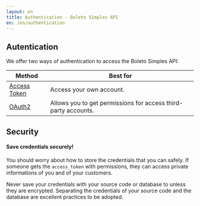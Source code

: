 ```yaml
---
layout: en
title: Authentication - Boleto Simples API
en: /en/authentication
---
```


## Autentication

We offer two ways of authentication to access the Boleto Simples API:

<table class="table table-bordered features">
  <thead>
  <tr>
    <th>Method</th>
    <th>Best for</th>
  </tr>
  </thead>
  <tbody>
  <tr>
    <td><a href="/authentication/en/token">Access Token</a></td>
    <td>Access your own account.</td>
  </tr>
  <tr>
    <td><a href="/authentication/en/oauth2">OAuth2</a></td>
    <td> Allows you to get permissions for access third-party accounts.</td>
  </tr>
  </tbody>
</table>

## Security

#### Save credentials securely!

You should worry about how to store the credentials that you can safely. If someone gets the `access_token` with permissions,
they can access private informations of you and of your customers.

Never save your credentials with your source code or database to unless they are encrypted. Separating the credentials of your source code and the database are excellent practices to be adopted.
